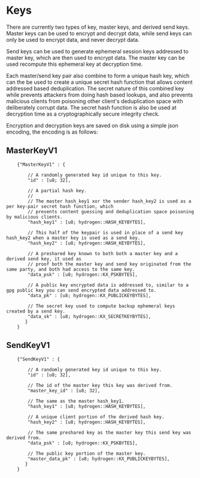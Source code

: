 # Keys

There are currently two types of key, master keys, and derived send keys. Master keys can be used to encrypt and decrypt
data, while send keys can only be used to encrypt data, and never decrypt data.

Send keys can be used to generate ephemeral session keys addressed to master key, which are then used to encrypt data.
The master key can be used recompute this ephemeral key at decryption time.  

Each master/send key pair also combine to form a unique hash key,
which can the be used to create a unique secret hash function that allows content addressed based deduplication.
The secret nature of this combined key while prevents attackers from doing hash based lookups, and also prevents
malicious clients from poisoning other client's deduplication space with deliberately corrupt data.
The secret hash function is also be used at decryption time as a cryptographically secure integrity check.

Encryption and decryption keys are saved on disk using a simple json encoding, the encoding is as follows:

## MasterKeyV1
```
	{"MasterKeyV1" : {
		
		// A randomly generated key id unique to this key. 
		"id" : [u8; 32],
		
		// A partial hash key.
		//
		// The master hash_key1 xor the sender hash_key2 is used as a per key-pair secret hash function, which
		// prevents content guessing and deduplication space poisoning by malicious clients.
		"hash_key1" : [u8; hydrogen::HASH_KEYBYTES],
		
		// This half of the keypair is used in place of a send key hash_key2 when a master key is used as a send key.
		"hash_key2" : [u8; hydrogen::HASH_KEYBYTES],
		
		// A preshared key known to both both a master key and a derived send key, it used as
		// proof both the master key and send key originated from the same party, and both had access to the same key.
		"data_psk" : [u8; hydrogen::KX_PSKBYTES],
		
		// A public key encrypted data is addressed to, similar to a gpg public key you can send encrypted data addressed to.
		"data_pk" : [u8; hydrogen::KX_PUBLICKEYBYTES],

		// The secret key used to compute backup ephemeral keys created by a send key.
		"data_sk" : [u8; hydrogen::KX_SECRETKEYBYTES],
	   }
	} 
```

## SendKeyV1
```
	{"SendKeyV1" : {
		
		// A randomly generated key id unique to this key. 
		"id" : [u8; 32],

		// The id of the master key this key was derived from. 
		"master_key_id" : [u8; 32],
		
		// The same as the master hash_key1.
		"hash_key1" : [u8; hydrogen::HASH_KEYBYTES],
		
		// A unique client portion of the derived hash key.
		"hash_key2" : [u8; hydrogen::HASH_KEYBYTES],
		
		// The same preshared key as the master key this send key was derived from.
		"data_psk" : [u8; hydrogen::KX_PSKBYTES],
		
		// The public key portion of the master key.
		"master_data_pk" : [u8; hydrogen::KX_PUBLICKEYBYTES],
	   }
	} 
``` 

